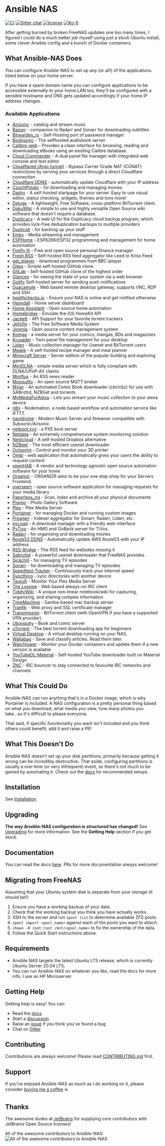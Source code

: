 # Ansible NAS

[![CI](https://github.com/davestephens/ansible-nas/workflows/CI/badge.svg)](https://github.com/davestephens/ansible-nas/actions?query=workflow%3ACI) [![Gitter chat](https://img.shields.io/gitter/room/ansible-nas/chat.svg?logo=gitter&style=flat-square)](https://gitter.im/Ansible-NAS/Chat) [![license](https://img.shields.io/github/license/DAVFoundation/api_doc.svg?style=flat-square)](https://github.com/davestephens/ansible-nas/blob/master/LICENSE) [![Ko-fi](https://img.shields.io/static/v1.svg?label=ko-fi&message=Buy%20Me%20A%20Coffee&color=orange&style=flat-square&logo=buy-me-a-coffee)](https://ko-fi.com/davestephens)

After getting burned by broken FreeNAS updates one too many times, I figured I
could do a much better job myself using just a stock Ubuntu install, some clever
Ansible config and a bunch of Docker containers.

## What Ansible-NAS Does

You can configure Ansible-NAS to set up any (or all!) of the applications listed below on your home server.

If you have a spare domain name you can configure applications to be accessible externally to your home LAN too; they'll be configured with a sensible hostname and DNS gets updated accordingly if your home IP address changes.

### Available Applications

* [Airsonic](https://airsonic.github.io/) - catalog and stream music
* [Bazarr](https://github.com/morpheus65535/bazarr) - companion to Radarr and Sonarr for downloading subtitles
* [Bitwarden_rs](https://github.com/dani-garcia/bitwarden_rs) - Self-Hosting port of password manager
* [Booksonic](https://booksonic.org/) - The selfhosted audiobook server
* [Calibre-web](https://github.com/janeczku/calibre-web) - Provides a clean interface for browsing, reading and downloading eBooks using an existing Calibre database.
* [Cloud Commander](https://cloudcmd.io/) - A dual panel file manager with integrated web console and text editor
* [Cloudflared (Argo tunnel)](https://github.com/cloudflare/cloudflared) - Bypass Carrier Grade NAT (CGNAT) restrictions by serving your services through a direct Cloudflare connection
* [Cloudflare DDNS](https://hub.docker.com/r/joshuaavalon/cloudflare-ddns/) - automatically update Cloudflare with your IP address
* [CouchPotato](https://couchpota.to/) - for downloading and managing movies
* [Dashy](https://dashy.to/) - A self-hosted startpage for your server. Easy to use visual editor, status checking, widgets, themes and tons more!
* [Deluge](https://dev.deluge-torrent.org/) - A lightweight, Free Software, cross-platform BitTorrent client.
* [DokuWiki](https://www.dokuwiki.org/) - A simple to use and highly versatile Open Source wiki software that doesn't require a database.
* [Duplicacy](https://duplicacy.com/) - A web UI for the Duplicacy cloud backup program, which provides lock-free deduplication backups to multiple providers
* [Duplicati](https://www.duplicati.com/) - for backing up your stuff
* [Emby](https://emby.media/) - Media streaming and management
* [ESPHome](https://esphome.io/) - ESP8266/ESP32 programming and management for home automation
* [Firefly III](https://firefly-iii.org/) - Free and open source personal finance manager
* [Fresh RSS](https://freshrss.org/) - Self-hosted RSS feed aggregator like Leed or Kriss Feed
* [get_iplayer](https://github.com/get-iplayer/get_iplayer) - download programmes from BBC iplayer
* [Gitea](https://gitea.io/en-us/) - Simple self-hosted GitHub clone
* [GitLab](https://about.gitlab.com/features/) - Self-hosted GitHub clone of the highest order
* [Glances](https://nicolargo.github.io/glances/) - for seeing the state of your system via a web browser
* [Gotify](https://gotify.net/) Self-hosted server for sending push notifications
* [Guacamole](https://guacamole.apache.org/) - Web based remote desktop gateway, supports VNC, RDP and SSH
* [healthchecks.io](https://healthchecks.io/) - Ensure your NAS is online and get notified otherwise
* [Heimdall](https://heimdall.site/) - Home server dashboard
* [Home Assistant](https://www.home-assistant.io) - Open source home automation
* [Homebridge](https://github.com/nfarina/homebridge) - Emulate the iOS HomeKit API
* [Jackett](https://github.com/Jackett/Jackett) - API Support for your favorite torrent trackers
* [Jellyfin](https://jellyfin.github.io) - The Free Software Media System
* [Joomla](https://www.joomla.org/) - Open source content management system
* [Komga](https://komga.org/) - a media server for your comics, mangas, BDs and magazines
* [Krusader](https://krusader.org/) - Twin panel file management for your desktop
* [Lidarr](https://github.com/lidarr/Lidarr) - Music collection manager for Usenet and BitTorrent users
* [Mealie](https://hay-kot.github.io/mealie/) - A self-hosted recipe manager and meal planner
* [Minecraft Server](https://www.minecraft.net/) - Server edition of the popular building and exploring game
* [MiniDLNA](https://sourceforge.net/projects/minidlna/) - simple media server which is fully compliant with DLNA/UPnP-AV clients
* [Miniflux](https://miniflux.app/) - An RSS news reader
* [Mosquitto](https://mosquitto.org) - An open source MQTT broker
* [Mylar](https://github.com/evilhero/mylar) - An automated Comic Book downloader (cbr/cbz) for use with SABnzbd, NZBGet and torrents
* [MyMediaForAlexa](https://www.mymediaalexa.com/) - Lets you stream your music collection to your alexa device
* [n8n](https://n8n.io/) - Nodemation, a node based workflow and automation service like IFTTT.
* [navidrome](https://www.navidrome.org/) - Modern Music Server and Streamer compatible with Subsonic/Airsonic
* [netboot.xyz](https://netboot.xyz/) - a PXE boot server
* [Netdata](https://my-netdata.io/) - An extremely comprehensive system monitoring solution
* [Nextcloud](https://nextcloud.com/) - A self-hosted Dropbox alternative
* [NZBget](https://nzbget.net/) - The most efficient usenet downloader
* [Octoprint](https://octoprint.org/) - Control and monitor your 3D printer
* [Ombi](https://ombi.io/) - web application that automatically gives your users the ability to request content
* [openHAB](https://www.openhab.org/) - A vendor and technology agnostic open source automation software for your home
* [Organizr](https://organizr.app/) - ORGANIZR aims to be your one stop shop for your Servers Frontend.
* [overseerr](https://docs.overseerr.dev) - open source software application for managing requests for your media library
* [Paperless_ng](https://github.com/jonaswinkler/paperless-ng) - Scan, index and archive all your physical documents
* [Piwigo](https://piwigo.org/) - Photo Gallery Software
* [Plex](https://www.plex.tv/) - Plex Media Server
* [Portainer](https://portainer.io/) - for managing Docker and running custom images
* [Prowlarr](https://github.com/Prowlarr/Prowlarr) - Indexer aggregator for Sonarr, Radarr, Lidarr, etc.
* [pyLoad](https://pyload.net/) - A download manager with a friendly web-interface
* [PyTivo](http://pytivo.org) - An HMO and GoBack server for TiVos.
* [Radarr](https://radarr.video/) - for organising and downloading movies
* [Route53 DDNS](https://crazymax.dev/ddns-route53/) - Automatically update AWS Route53 with your IP address
* [RSS-Bridge](https://rss-bridge.github.io/rss-bridge/) - The RSS feed for websites missing it
* [Sabnzbd](https://sabnzbd.org/) - A powerful usenet downloader that FreeNAS provides
* [Sickchill](https://sickchill.github.io/) - for managing TV episodes
* [Sonarr](https://sonarr.tv/) - for downloading and managing TV episodes
* [Speedtest-Tracker](https://github.com/henrywhitaker3/Speedtest-Tracker) - Continuously track your internet speed
* [Syncthing](https://syncthing.net/) - sync directories with another device
* [Tautulli](http://tautulli.com/) - Monitor Your Plex Media Server
* [The Lounge](https://thelounge.chat) - Web based always-on IRC client
* [TiddlyWiki](https://tiddlywiki.com) - A unique non-linear notebook/wiki for capturing, organizing, and sharing complex information
* [TimeMachine](https://github.com/awlx/samba-timemachine) - Samba-based mac backup server
* [Traefik](https://traefik.io/) - Web proxy and SSL certificate manager
* [Transmission](https://transmissionbt.com/) - BitTorrent client (with OpenVPN if you have a supported VPN provider)
* [Ubooquity](http://vaemendis.net/ubooquity/) - Book and comic server
* [uTorrent](https://www.utorrent.com/) - The best torrent downloading app for beginners
* [Virtual Desktop](https://github.com/RattyDAVE/docker-ubuntu-xrdp-mate-custom) - A virtual desktop running on your NAS.
* [Wallabag](https://wallabag.org/) - Save and classify articles. Read them later.
* [Watchtower](https://github.com/v2tec/watchtower) - Monitor your Docker containers and update them if a new version is available
* [YouTubeDL-Material](https://github.com/Tzahi12345/YoutubeDL-Material) - Self-hosted YouTube downloader built on Material Design
* [ZNC](https://wiki.znc.in/ZNC) - IRC bouncer to stay connected to favourite IRC networks and channels

## What This Could Do

Ansible-NAS can run anything that's in a Docker image, which is why Portainer is
included. A NAS configuration is a pretty personal thing based on what you
download, what media you view, how many photos you take...so it's difficult to
please everyone.

That said, if specific functionality you want isn't included and you think
others could benefit, add it and raise a PR!

## What This Doesn't Do

Ansible NAS doesn't set up your disk partitions, primarily because getting it wrong can be incredibly destructive.
That aside, configuring partitions is usually a one-time (or very infrequent) event, so there's not much to be
gained by automating it. Check out the [docs](https://davestephens.github.io/ansible-nas) for recommended setups.

## Installation

See [Installation](https://davestephens.github.io/ansible-nas/installation/).

## Upgrading

**The way Ansible-NAS configuration is structured has changed!** See [Upgrading](https://davestephens.github.io/ansible-nas/upgrading/) for more information. See the **Getting Help** section if you get stuck.

## Documentation

You can read the docs [here](https://davestephens.github.io/ansible-nas). PRs
for more documentation always welcome!

## Migrating from FreeNAS

Assuming that your Ubuntu system disk is separate from your storage (it should be!):

1. Ensure you have a working backup of your data.
2. Check that the working backup you think you have actually works.
3. SSH to the server and run `zpool list` to determine available ZFS pools.
4. `zpool import <pool_name>` against each of the pools you want to attach.
5. `chown -R root:root /mnt/<pool_name>` to fix the ownership of the data.
6. Follow the Quick Start instructions above.

## Requirements

* Ansible NAS targets the latest Ubuntu LTS release, which is currently Ubuntu
  Server 20.04 LTS.
* You can run Ansible-NAS on whatever you like, read the docs for more info. I
  use an HP Microserver.

## Getting Help

Getting help is easy! You can:

* Read the [docs](https://davestephens.github.io/ansible-nas)
* Start a [discussion](https://github.com/davestephens/ansible-nas/discussions)
* Raise an [issue](https://github.com/davestephens/ansible-nas/issues) if you think you've found a bug
* Chat on [Gitter](https://gitter.im/Ansible-NAS/Chat)

## Contributing

Contributions are always welcome! Please read [CONTRIBUTING.md](CONTRIBUTING.md) first.

## Support

If you've enjoyed Ansible-NAS as much as I do working on it, please consider [buying me a coffee](https://ko-fi.com/davestephens) :coffee:

## Thanks

The awesome dudes at [JetBrains](https://www.jetbrains.com/?from=Ansible-NAS) for supplying core contributors with JetBrains Open Source licenses!

All of the awesome contributors to Ansible-NAS: ![All of the awesome contributors to Ansible-NAS](https://contrib.rocks/image?repo=davestephens/ansible-nas)
